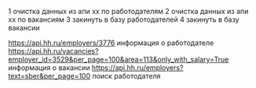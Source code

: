 1 очистка данных из апи хх  по работодателям
2 очистка данных из апи хх  по вакансиям
3 закинуть в базу работодателей
4 закинуть в базу вакансии

https://api.hh.ru/employers/3776 информация о работодателе
https://api.hh.ru/vacancies?employer_id=3529&per_page=100&area=113&only_with_salary=True
информация о вакансии
https://api.hh.ru/employers?text=sber&per_page=100 поиск работодателя